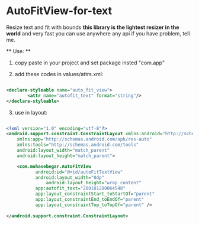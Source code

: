 # AutoFitView-for-text

Resize text and fit with bounds
**this library is the lightest resizer in the world** and very fast
you can use anywhere any api
if you have problem, tell me.

** Use: **

1. copy paste in your project and set package insted "com.app"

2. add these codes in values/attrs.xml:
```xml

<declare-styleable name="auto_fit_view">
        <attr name="autofit_text" format="string"/>
</declare-styleable>

```
3. use in layout:
```xml

<?xml version="1.0" encoding="utf-8"?>
<android.support.constraint.ConstraintLayout xmlns:android="http://schemas.android.com/apk/res/android"
	xmlns:app="http://schemas.android.com/apk/res-auto"
	xmlns:tools="http://schemas.android.com/tools"
	android:layout_width="match_parent"
	android:layout_height="match_parent">

	<com.mohasebegar.AutoFitView
	       android:id="@+id/autoFitTextView"
  	       android:layout_width="0dp"
    	       android:layout_height="wrap_content"
	       app:autofit_text="200181280064548"
	       app:layout_constraintStart_toStartOf="parent"
	       app:layout_constraintEnd_toEndOf="parent"
	       app:layout_constraintTop_toTopOf="parent" />
       
</android.support.constraint.ConstraintLayout>

```
